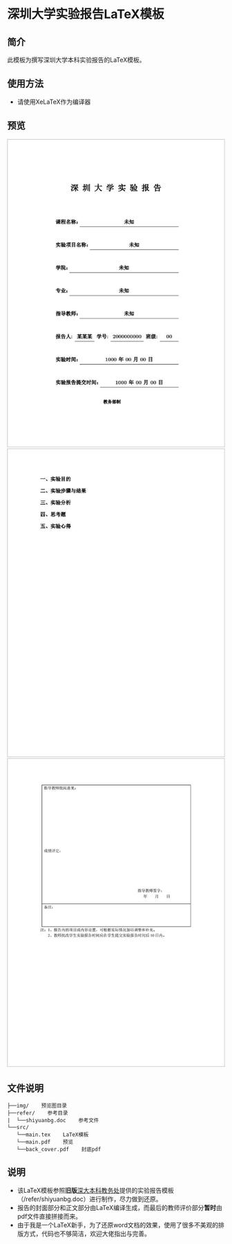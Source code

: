 # 深圳大学实验报告LaTeX模板

## 简介

此模板为撰写深圳大学本科实验报告的LaTeX模板。

## 使用方法

* 请使用XeLaTeX作为编译器

## 预览

![Image](img/page1.png "page-1")
![Image](img/page2.png "page-2")
![Image](img/page3.png "page-3")

## 文件说明

    ├──img/    预览图目录
    ├──refer/    参考目录
    |  └──shiyuanbg.doc    参考文件
    └──src/
       └──main.tex    LaTeX模板
       └──main.pdf    预览
       └──back_cover.pdf    封底pdf

## 说明

* 该LaTeX模板参照**旧版**[深大本科教务处](https://jwb.szu.edu.cn/)提供的实验报告模板（/refer/shiyuanbg.doc）进行制作，尽力做到还原。
* 报告的封面部分和正文部分由LaTeX编译生成，而最后的教师评价部分**暂时**由pdf文件直接拼接而来。
* 由于我是一个LaTeX新手，为了还原word文档的效果，使用了很多不美观的排版方式，代码也不够简洁，欢迎大佬指出与完善。

